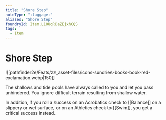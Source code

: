 ```yaml
---
title: "Shore Step"
noteType: ":luggage:"
aliases: "Shore Step"
foundryId: Item.L10UqRDaZEjxhCQS
tags:
  - Item
---
```


# Shore Step
![[pathfinder2e/Feats/zz_asset-files/icons-sundries-books-book-red-exclamation.webp|150]]

The shallows and tide pools have always called to you and let you pass unhindered. You ignore difficult terrain resulting from shallow water.

In addition, if you roll a success on an Acrobatics check to [[Balance]] on a slippery or wet surface, or on an Athletics check to [[Swim]], you get a critical success instead.
